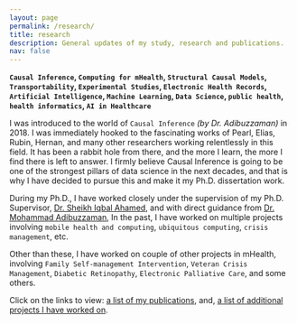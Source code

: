 ```yaml
---
layout: page
permalink: /research/
title: research
description: General updates of my study, research and publications.
nav: false
---
```


**`Causal Inference`, `Computing for mHealth`, `Structural Causal Models`, `Transportability`, `Experimental Studies`, `Electronic Health Records`, `Artificial Intelligence`, `Machine Learning`, `Data Science`, `public health`, `health informatics`, `AI in Healthcare`**

I was introduced to the world of `Causal Inference` _(by Dr. Adibuzzaman)_ in 2018. I was immediately hooked to the fascinating works of Pearl, Elias, Rubin, Hernan, and many other researchers working relentlessly in this field. It has been a rabbit hole from there, and the more I learn, the more I find there is left to answer. I firmly believe Causal Inference is going to be one of the strongest pillars of data science in the next decades, and that is why I have decided to pursue this and make it my Ph.D. dissertation work.

During my Ph.D., I have worked closely under the supervision of my Ph.D. Supervisor, [Dr. Sheikh Iqbal Ahamed](https://www.marquette.edu/computer-science/directory/iqbal-ahamed.php), and with direct guidance from [Dr. Mohammad Adibuzzaman](https://adibzaman.github.io/), In the past, I have worked on multiple projects involving `mobile health and computing`, `ubiquitous computing`, `crisis management`, etc.

<!-- Here’s a [list](https://adib2149.github.io/research) of all the research projects I have worked on. -->

Other than these, I have worked on couple of other projects in mHealth, involving `Family Self-management Intervention`, `Veteran Crisis Management`, `Diabetic Retinopathy`, `Electronic Palliative Care`, and some others.

Click on the links to view: [a list of my publications](/publications), and, [a list of additional projects I have worked on](/others).

<!-- {% assign research_projects = site.research_projects %}
<div class="container">
    {% for r_project in research_projects %}
        {% include research_projects.html %}
    {% endfor %}
</div> -->
